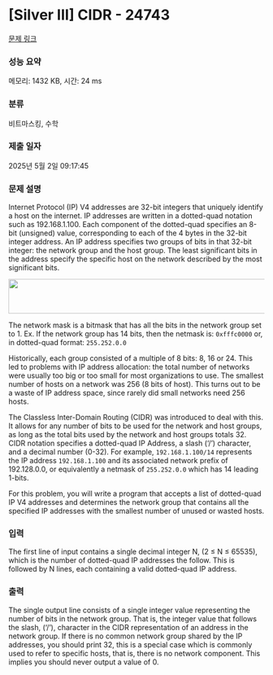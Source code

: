 # [Silver III] CIDR - 24743 

[문제 링크](https://www.acmicpc.net/problem/24743) 

### 성능 요약

메모리: 1432 KB, 시간: 24 ms

### 분류

비트마스킹, 수학

### 제출 일자

2025년 5월 2일 09:17:45

### 문제 설명

<p>Internet Protocol (IP) V4 addresses are 32-bit integers that uniquely identify a host on the internet. IP addresses are written in a dotted-quad notation such as 192.168.1.100. Each component of the dotted-quad specifies an 8-bit (unsigned) value, corresponding to each of the 4 bytes in the 32-bit integer address. An IP address specifies two groups of bits in that 32-bit integer: the network group and the host group. The least significant bits in the address specify the specific host on the network described by the most significant bits.</p>

<p style="text-align: center;"><img alt="" src="https://upload.acmicpc.net/db000669-5197-4a83-8e15-68d80c01a3c2/-/preview/" style="width: 728px; height: 68px;"></p>

<p>The network mask is a bitmask that has all the bits in the network group set to 1. Ex. If the network group has 14 bits, then the netmask is: <code>0xfffc0000</code> or, in dotted-quad format: <code>255.252.0.0</code></p>

<p>Historically, each group consisted of a multiple of 8 bits: 8, 16 or 24. This led to problems with IP address allocation: the total number of networks were usually too big or too small for most organizations to use. The smallest number of hosts on a network was 256 (8 bits of host). This turns out to be a waste of IP address space, since rarely did small networks need  256 hosts.</p>

<p>The Classless Inter-Domain Routing (CIDR) was introduced to deal with this. It allows for any number of bits to be used for the network and host groups, as long as the total bits used by the network and host groups totals 32. CIDR notation specifies a dotted-quad IP Address, a slash (‘/’) character, and a decimal number (0-32). For example, <code>192.168.1.100/14</code> represents the IP address <code>192.168.1.100</code> and its associated network prefix of 192.128.0.0, or equivalently a netmask of <code>255.252.0.0</code> which has 14 leading 1-bits.</p>

<p>For this problem, you will write a program that accepts a list of dotted-quad IP V4 addresses and determines the network group that contains all the specified IP addresses with the smallest number of unused or wasted hosts.</p>

### 입력 

 <p>The first line of input contains a single decimal integer N, (2 ≤ N ≤ 65535), which is the number of dotted-quad IP addresses the follow. This is followed by N lines, each containing a valid dotted-quad IP address.</p>

### 출력 

 <p>The single output line consists of a single integer value representing the number of bits in the network group. That is, the integer value that follows the slash, (‘/’), character in the CIDR representation of an address in the network group. If there is no common network group shared by the IP addresses, you should print 32, this is a special case which is commonly used to refer to specific hosts, that is, there is no network component. This implies you should never output a value of 0.</p>

